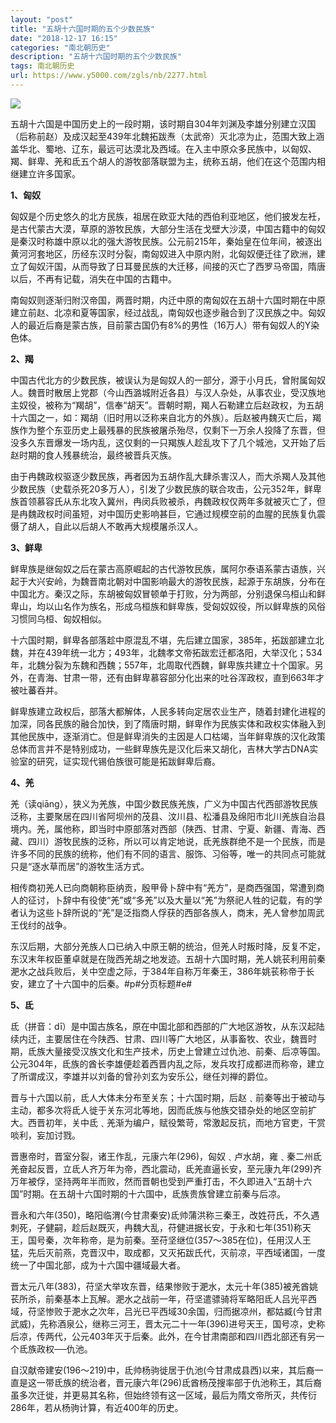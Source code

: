 ```yaml
---
layout: "post"
title: "五胡十六国时期的五个少数民族"
date: "2018-12-17 16:15"
categories: "南北朝历史"
description: "五胡十六国时期的五个少数民族"
tags: 南北朝历史
url: https://www.y5000.com/zgls/nb/2277.html
---
```






[![](https://img.y5000.com/uploads/allimg/160409/4-16040923501c03.jpg)](https://www.y5000.com)

五胡十六国是中国历史上的一段时期，该时期自304年刘渊及李雄分别建立汉国（后称前赵）及成汉起至439年北魏拓跋焘（太武帝）灭北凉为止，范围大致上涵盖华北、蜀地、辽东，最远可达漠北及西域。在入主中原众多民族中，以匈奴、羯、鲜卑、羌和氐五个胡人的游牧部落联盟为主，统称五胡，他们在这个范围内相继建立许多国家。

**1、匈奴**

匈奴是个历史悠久的北方民族，祖居在欧亚大陆的西伯利亚地区，他们披发左衽，是古代蒙古大漠，草原的游牧民族，大部分生活在戈壁大沙漠，中国古籍中的匈奴是秦汉时称雄中原以北的强大游牧民族。公元前215年，秦始皇在位年间，被逐出黄河河套地区，历经东汉时分裂，南匈奴进入中原内附，北匈奴便迁往了欧洲，建立了匈奴汗国，从而导致了日耳曼民族的大迁移，间接的灭亡了西罗马帝国，隋唐以后，不再有记载，消失在中国的古籍中。

南匈奴则逐渐归附汉帝国，两晋时期，内迁中原的南匈奴在五胡十六国时期在中原建立前赵、北凉和夏等国家，经过战乱，南匈奴也逐步融合到了汉民族之中。匈奴人的最近后裔是蒙古族，目前蒙古国仍有8%的男性（16万人）带有匈奴人的Y染色体。

**2、羯**

中国古代北方的少数民族，被误认为是匈奴人的一部分，源于小月氏，曾附属匈奴人。魏晋时散居上党郡（今山西潞城附近各县）与汉人杂处，从事农业，受汉族地主奴役，被称为“羯胡”，信奉“胡天”。晋朝时期，羯人石勒建立后赵政权，为五胡十六国之一，如：羯胡（旧时用以泛称来自北方的外族）。后赵被冉魏灭亡后，羯族作为整个东亚历史上最残暴的民族被屠杀殆尽，仅剩下一万余人投降了东晋，但没多久东晋爆发一场内乱，这仅剩的一只羯族人趁乱攻下了几个城池，又开始了后赵时期的食人残暴统治，最终被晋兵灭族。

由于冉魏政权驱逐少数民族，再者因为五胡作乱大肆杀害汉人，而大杀羯人及其他少数民族（史载杀死20多万人），引发了少数民族的联合攻击，公元352年，鲜卑族首领慕容氏从东北攻入冀州，冉闵兵败被杀，冉魏政权仅两年多就被灭亡了，但是冉魏政权时间虽短，对中国历史影响甚巨，它通过规模空前的血腥的民族复仇震慑了胡人，自此以后胡人不敢再大规模屠杀汉人。

**3、鲜卑**

鲜卑族是继匈奴之后在蒙古高原崛起的古代游牧民族，属阿尔泰语系蒙古语族，兴起于大兴安岭，为魏晋南北朝对中国影响最大的游牧民族，起源于东胡族，分布在中国北方。秦汉之际，东胡被匈奴冒顿单于打败，分为两部，分别退保乌桓山和鲜卑山，均以山名作为族名，形成乌桓族和鲜卑族，受匈奴奴役，所以鲜卑族的风俗习惯同乌桓、匈奴相似。

十六国时期，鲜卑各部落趁中原混乱不堪，先后建立国家，385年，拓跋部建立北魏，并在439年统一北方；493年，北魏孝文帝拓跋宏迁都洛阳，大举汉化；534年，北魏分裂为东魏和西魏；557年，北周取代西魏，鲜卑族共建立十个国家。另外，在青海、甘肃一带，还有由鲜卑慕容部分化出来的吐谷浑政权，直到663年才被吐蕃吞并。

鲜卑族建立政权后，部落大都解体，人民多转向定居农业生产，随着封建化进程的加深，同各民族的融合加快，到了隋唐时期，鲜卑作为民族实体和政权实体融入到其他民族中，逐渐消亡。但是鲜卑消失的主因是人口枯竭，当年鲜卑族的汉化政策总体而言并不是特别成功，一些鲜卑族先是汉化后来又胡化，吉林大学古DNA实验室的研究，证实现代锡伯族很可能是拓跋鲜卑后裔。

**4、羌**

羌（读qiāng），狭义为羌族，中国少数民族羌族，广义为中国古代西部游牧民族泛称，主要聚居在四川省阿坝州的茂县、汶川县、松潘县及绵阳市北川羌族自治县境内。羌，属他称，即当时中原部落对西部（陕西、甘肃、宁夏、新疆、青海、西藏、四川）游牧民族的泛称，所以可以肯定地说，氐羌族群绝不是一个民族，而是许多不同的民族的统称，他们有不同的语言、服饰、习俗等，唯一的共同点可能就只是“逐水草而居”的游牧生活方式。

相传商初羌人已向商朝称臣纳贡，殷甲骨卜辞中有“羌方”，是商西强国，常遭到商人的征讨，卜辞中有役使“羌”或“多羌”以及大量以“羌”为祭祀人牲的记载，有的学者认为这些卜辞所说的“羌”是泛指商人俘获的西部各族人，商末，羌人曾参加周武王伐纣的战争。

东汉后期，大部分羌族人口已纳入中原王朝的统治，但羌人时叛时降，反复不定，东汉末年权臣董卓就是在陇西羌胡之地发迹。五胡十六国时期，羌人姚苌利用前秦淝水之战兵败后，关中空虚之际，于384年自称万年秦王，386年姚苌称帝于长安，建立了十六国中的后秦。#p#分页标题#e#

**5、氐**

氐（拼音：dī）是中国古族名，原在中国北部和西部的广大地区游牧，从东汉起陆续内迁，主要居住在今陕西、甘肃、四川等广大地区，从事畜牧、农业，魏晋时期，氐族大量接受汉族文化和生产技术，历史上曾建立过仇池、前秦、后凉等国。公元304年，氐族的酋长李雄便趁着西晋内乱之际，发兵攻打成都进而称帝，建立了所谓成汉，李雄并以刘备的曾孙刘玄为安乐公，继任刘禅的爵位。

晋与十六国以前，氐人大体未分布至关东；十六国时期，后赵﹑前秦等出于被动与主动，都多次将氐人徙于关东河北等地，因而氐族与他族交错杂处的地区空前扩大。西晋初年，关中氐﹑羌渐为编户，赋役繁苛，常激起反抗，而地方官吏，干赏啖利，妄加讨戮。

晋惠帝时，晋室分裂，诸王作乱，元康六年(296)，匈奴﹑卢水胡，雍﹑秦二州氐羌奋起反晋，立氐人齐万年为帝，西北震动，氐羌直逼长安，至元康九年(299)齐万年被俘，坚持两年半而败，然而晋朝也受到严重打击，不久即进入“五胡十六国”时期。在五胡十六国时期的十六国中，氐族贵族曾建立前秦与后凉。

晋永和六年(350)，略阳临渭(今甘肃秦安)氐帅蒲洪称三秦王，改姓苻氏，不久遇刺死，子健嗣，趁后赵既灭，冉魏大乱，苻健进据长安，于永和七年(351)称天王，国号秦，次年称帝，是为前秦。至苻坚继位(357～385在位)，任用汉人王猛，先后灭前燕，克晋汉中，取成都，又灭拓跋氏代，灭前凉，平西域诸国，一度统一了中国北部，成为十六国中疆域最大者。

晋太元八年(383)，苻坚大举攻东晋，结果惨败于淝水，太元十年(385)被羌酋姚苌所杀，前秦基本上瓦解。淝水之战前一年，苻坚遣骠骑将军略阳氐人吕光平西域，苻坚惨败于淝水之次年，吕光已平西域30余国，归而据凉州，都姑臧(今甘肃武威)，先称酒泉公，继称三河王，晋太元二十一年(396)进号天王，国号凉，史称后凉，传两代，公元403年灭于后秦。此外，在今甘肃南部和四川西北部还有另一个氐族政权──仇池。

自汉献帝建安(196～219)中，氐帅杨驹徙居于仇池(今甘肃成县西)以来，其后裔一直是这一带氐族的统治者，晋元康六年(296)氐酋杨茂搜率部于仇池称王，其后裔虽多次迁徙，并更易其名称，但始终领有这一区域，最后为隋文帝所灭，共传衍286年，若从杨驹计算，有近400年的历史。
